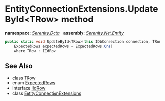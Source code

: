 # EntityConnectionExtensions.UpdateById&lt;TRow&gt; method
**namespace:** *[Serenity.Data](../../README.md#serenity.data-namespace)*   **assembly**: *[Serenity.Net.Entity](../../README.md)*

```csharp
public static void UpdateById<TRow>(this IDbConnection connection, TRow row, 
    ExpectedRows expectedRows = ExpectedRows.One)
    where TRow : IIdRow
```

## See Also

* class [TRow](../Serenity.Net.Entity/../EntityConnectionExtensions.TRow.md)
* enum [ExpectedRows](../Serenity.Net.Data/../ExpectedRows.md)
* interface [IIdRow](../IIdRow.md)
* class [EntityConnectionExtensions](../EntityConnectionExtensions.md)